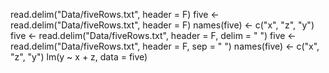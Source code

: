 read.delim("Data/fiveRows.txt", header = F)
five <- read.delim("Data/fiveRows.txt", header = F)
names(five) <- c("x", "z", "y")
five <- read.delim("Data/fiveRows.txt", header = F, delim = " ")
five <- read.delim("Data/fiveRows.txt", header = F, sep = " ")
names(five) <- c("x", "z", "y")
lm(y ~ x + z, data = five)

